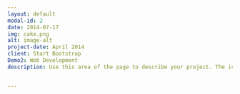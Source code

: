 ```yaml
---
layout: default
modal-id: 2
date: 2014-07-17
img: cake.png
alt: image-alt
project-date: April 2014
client: Start Bootstrap
Demo2: Web Development
description: Use this area of the page to describe your project. The icon above is part of a free icon set by <a href="https://sellfy.com/p/8Q9P/jV3VZ/">Flat Icons</a>. On their website, you can download their free set with 16 icons, or you can purchase the entire set with 146 icons for only $12!


---
```

